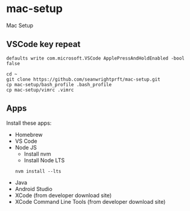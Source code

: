 # mac-setup
Mac Setup

## VSCode key repeat
```
defaults write com.microsoft.VSCode ApplePressAndHoldEnabled -bool false
```

```
cd ~
git clone https://github.com/seanwrightprft/mac-setup.git
cp mac-setup/bash_profile .bash_profile
cp mac-setup/vimrc .vimrc
```

## Apps

Install these apps:

  * Homebrew
  * VS Code
  * Node JS
    - Install nvm
    - Install Node LTS
    ```
    nvm install --lts
    ```
  * Java
  * Android Studio
  * XCode (from developer download site)
  * XCode Command Line Tools (from developer download site)
